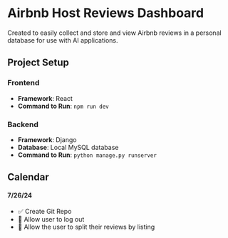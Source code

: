 # Airbnb Host Reviews Dashboard
Created to easily collect and store and view Airbnb reviews in a personal database for use with AI applications.

## Project Setup

### Frontend
- **Framework**: React
- **Command to Run**: `npm run dev`

### Backend
- **Framework**: Django
- **Database**: Local MySQL database
- **Command to Run**: `python manage.py runserver`

## Calendar

#### 7/26/24
- ✅ Create Git Repo
- 🚧 Allow user to log out
- 🚧 Allow the user to split their reviews by listing
